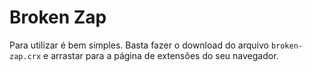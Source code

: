 # Broken Zap

Para utilizar é bem simples.
Basta fazer o download do arquivo `broken-zap.crx` e arrastar para a página de extensões do seu navegador.
